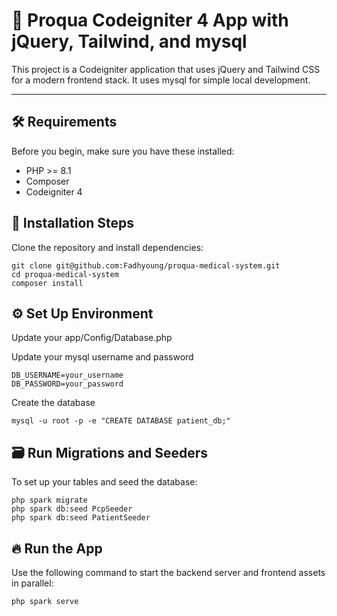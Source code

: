 # 🚀 Proqua Codeigniter 4 App with jQuery, Tailwind, and mysql

This project is a Codeigniter application that uses jQuery and Tailwind CSS for a modern frontend stack. It uses mysql for simple local development.

---

## 🛠 Requirements

Before you begin, make sure you have these installed:

* PHP >= 8.1
* Composer
* Codeigniter 4

## 🧰 Installation Steps

Clone the repository and install dependencies:
```
git clone git@github.com:Fadhyoung/proqua-medical-system.git
cd proqua-medical-system 
composer install
```

## ⚙️ Set Up Environment

Update your app/Config/Database.php

Update your mysql username and password
```
DB_USERNAME=your_username
DB_PASSWORD=your_password
```
Create the database
```
mysql -u root -p -e "CREATE DATABASE patient_db;"
```

## 🗃️ Run Migrations and Seeders

To set up your tables and seed the database:
```
php spark migrate
php spark db:seed PcpSeeder
php spark db:seed PatientSeeder
```

## 🔥 Run the App
Use the following command to start the backend server and frontend assets in parallel:
```
php spark serve
```
